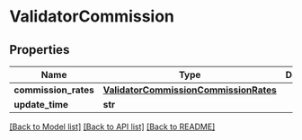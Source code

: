 # ValidatorCommission

## Properties
Name | Type | Description | Notes
------------ | ------------- | ------------- | -------------
**commission_rates** | [**ValidatorCommissionCommissionRates**](ValidatorCommissionCommissionRates.md) |  | 
**update_time** | **str** |  | 

[[Back to Model list]](../README.md#documentation-for-models) [[Back to API list]](../README.md#documentation-for-api-endpoints) [[Back to README]](../README.md)


